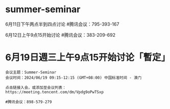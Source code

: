 # summer-seminar

6月11日下午两点半到四点讨论
#腾讯会议：795-393-167

6月12日上午9点15开始讨论
#腾讯会议：383-209-692

# 6月19日週三上午9点15开始讨论「暫定」
```LuXiaoPing 邀请您参加腾讯会议
会议主题：Summer-Seminar
会议时间：2024/06/19 09:15-12:15 (GMT+08:00) 中国标准时间 - 澳门

点击链接入会，或添加至会议列表：
https://meeting.tencent.com/dm/Vpdg9oPwTSxp

#腾讯会议：898-579-279
```
